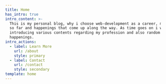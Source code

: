 ```yaml
---
title: Home
has_intro: true
intro_content: >-
  This is my personal blog, why i choose web-development as a career, my journey
  so far and happenings that come up along the way. As time goes on i will be
  introducing various contents regarding my profession and also random
  happenings.
intro_actions:
  - label: Learn More
    url: /about
    style: primary
  - label: Contact
    url: /contact
    style: secondary
template: home
---
```

